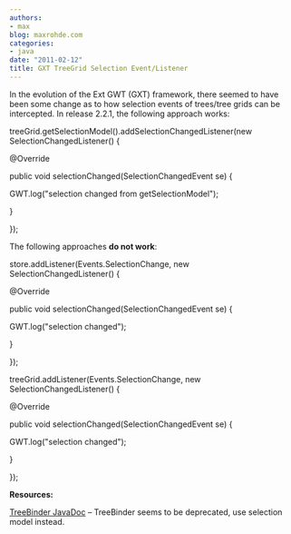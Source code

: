 ```yaml
---
authors:
- max
blog: maxrohde.com
categories:
- java
date: "2011-02-12"
title: GXT TreeGrid Selection Event/Listener
---
```


In the evolution of the Ext GWT (GXT) framework, there seemed to have been some change as to how selection events of trees/tree grids can be intercepted. In release 2.2.1, the following approach works:

treeGrid.getSelectionModel().addSelectionChangedListener(new SelectionChangedListener<ModelData>() {

@Override

public void selectionChanged(SelectionChangedEvent<ModelData> se) {

GWT.log("selection changed from getSelectionModel");

}

});

The following approaches **do not work**:

store.addListener(Events.SelectionChange, new SelectionChangedListener<TreeModel>() {

@Override

public void selectionChanged(SelectionChangedEvent<TreeModel> se) {

GWT.log("selection changed");

}

});

treeGrid.addListener(Events.SelectionChange, new SelectionChangedListener<TreeModel>() {

@Override

public void selectionChanged(SelectionChangedEvent<TreeModel> se) {

GWT.log("selection changed");

}

});

**Resources:**

[TreeBinder JavaDoc](http://dev.sencha.com/deploy/gxtdocs/com/extjs/gxt/ui/client/binder/TreeBinder.html) – TreeBinder seems to be deprecated, use selection model instead.